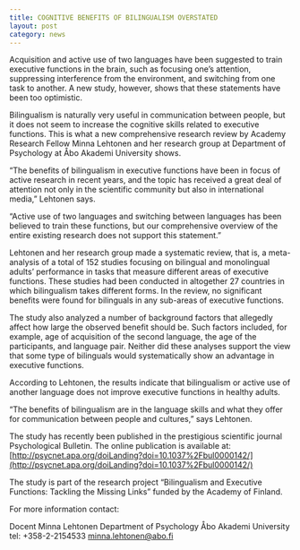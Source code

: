 ```yaml
---
title: COGNITIVE BENEFITS OF BILINGUALISM OVERSTATED
layout: post
category: news
---
```



Acquisition and active use of two languages have been suggested to train executive functions in the brain, such as focusing one’s attention, suppressing interference from the environment, and switching from one task to another. A new study, however, shows that these statements have been too optimistic.

Bilingualism is naturally very useful in communication between people, but it does not seem to increase the cognitive skills related to executive functions. This is what a new comprehensive research review by Academy Research Fellow Minna Lehtonen and her research group at Department of Psychology at Åbo Akademi University shows.

“The benefits of bilingualism in executive functions have been in focus of active research in recent years, and the topic has received a great deal of attention not only in the scientific community but also in international media,” Lehtonen says.

“Active use of two languages and switching between languages has been believed to train these functions, but our comprehensive overview of the entire existing research does not support this statement.”

Lehtonen and her research group made a systematic review, that is, a meta-analysis of a total of 152 studies focusing on bilingual and monolingual adults’ performance in tasks that measure different areas of executive functions. These studies had been conducted in altogether 27 countries in which bilingualism takes different forms. In the review, no significant benefits were found for bilinguals in any sub-areas of executive functions.

The study also analyzed a number of background factors that allegedly affect how large the observed benefit should be. Such factors included, for example, age of acquisition of the second language, the age of the participants, and language pair. Neither did these analyses support the view that some type of bilinguals would systematically show an advantage in executive functions.

According to Lehtonen, the results indicate that bilingualism or active use of another language does not improve executive functions in healthy adults.

“The benefits of bilingualism are in the language skills and what they offer for communication between people and cultures,” says Lehtonen.

The study has recently been published in the prestigious scientific journal Psychological Bulletin. The online publication is available at: [http://psycnet.apa.org/doiLanding?doi=10.1037%2Fbul0000142/](http://psycnet.apa.org/doiLanding?doi=10.1037%2Fbul0000142/)

The study is part of the research project “Bilingualism and Executive Functions: Tackling the Missing Links” funded by the Academy of Finland.

 

For more information contact:

Docent Minna Lehtonen
Department of Psychology
Åbo Akademi University
tel: +358-2-2154533
minna.lehtonen@abo.fi
